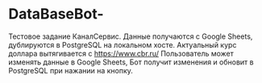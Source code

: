 # DataBaseBot-
Тестовое задание КаналСервис. Данные получаются с Google Sheets, дублируются в PostgreSQL на локальном хосте. Актуальный курс доллара вытягивается с https://www.cbr.ru/
Пользователь может изменять данные в Google Sheets, Бот получит изменения и обновит в PostgreSQL при нажании на кнопку.  
